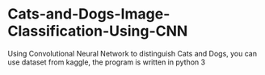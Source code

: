 # Cats-and-Dogs-Image-Classification-Using-CNN
Using Convolutional Neural Network to distinguish Cats and Dogs, you can use dataset from kaggle, the program is written in python 3 
